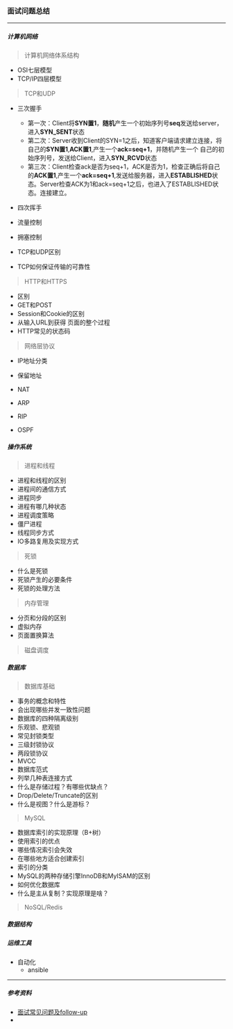 ### 面试问题总结

---



##### 计算机网络

> 计算机网络体系结构

+ OSI七层模型
+ TCP/IP四层模型

> TCP和UDP

+ 三次握手
  + 第一次：Client将**SYN置1**，**随机**产生一个初始序列号**seq**发送给server，进入**SYN_SENT**状态
  + 第二次：Server收到Client的SYN=1之后，知道客户端请求建立连接，将自己的**SYN置1**,**ACK置1**,产生一个**ack=seq+1**，并随机产生一个 自己的初始序列号，发送给Client，进入**SYN_RCVD**状态
  + 第三次：Client检查ack是否为seq+1，ACK是否为1，检查正确后将自己的**ACK置1**,产生一个**ack=seq+1**,发送给服务器，进入**ESTABLISHED**状态。Server检查ACK为1和ack=seq+1之后，也进入了ESTABLISHED状态。连接建立。

+ 四次挥手
+ 流量控制
+ 拥塞控制
+ TCP和UDP区别
+ TCP如何保证传输的可靠性

> HTTP和HTTPS

+ 区别
+ GET和POST
+ Session和Cookie的区别
+ 从输入URL到获得 页面的整个过程
+ HTTP常见的状态码

>网络层协议

+ IP地址分类

+ 保留地址

+ NAT

+ ARP

+ RIP

+ OSPF

  

##### 操作系统

> 进程和线程

+ 进程和线程的区别
+ 进程间的通信方式
+ 进程同步
+ 进程有哪几种状态
+ 进程调度策略
+ 僵尸进程
+ 线程同步方式
+ IO多路复用及实现方式

> 死锁

+ 什么是死锁
+ 死锁产生的必要条件
+ 死锁的处理方法

> 内存管理

+ 分页和分段的区别
+ 虚拟内存
+ 页面置换算法

> 磁盘调度



##### 数据库

> 数据库基础

+ 事务的概念和特性
+ 会出现哪些并发一致性问题
+ 数据库的四种隔离级别
+ 乐观锁、悲观锁
+ 常见封锁类型
+ 三级封锁协议
+ 两段锁协议
+ MVCC
+ 数据库范式
+ 列举几种表连接方式
+ 什么是存储过程？有哪些优缺点？
+ Drop/Delete/Truncate的区别
+  什么是视图？什么是游标？

> MySQL

+ 数据库索引的实现原理（B+树）
+ 使用索引的优点
+ 哪些情况索引会失效
+ 在哪些地方适合创建索引
+ 索引的分类
+ MySQL的两种存储引擎InnoDB和MyISAM的区别
+ 如何优化数据库
+ 什么是主从复制？实现原理是啥？

> NoSQL/Redis







##### 数据结构



##### 运维工具

+ 自动化
  + ansible



----

##### 参考资料

+ [面试常见问题及follow-up](https://github.com/wolverinn/Waking-Up)
+ 



